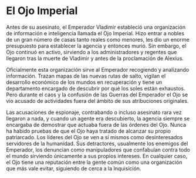 # El Ojo Imperial

Antes de su asesinato, el Emperador Vladimir estableció una organización de información e inteligencia llamada el Ojo Imperial. Hizo entrar a nobles de un gran número de casas tanto reales como menores, les dio un enorme presupuesto para establecer la agencia y entonces murió. Sin embargo, el Ojo continuó en activo, sirviendo a los administradores y regentes que llegaron tras la muerte de Vladimir y antes de la proclamación de Alexius.

Oficialmente esta organización sirve al Emperador recogiendo y analizando información. Trazan mapas de las nuevas rutas de salto, vigilan el desarrollo económico de los mundos en recuperación y tiene un departamento encargado de descubrir por qué los soles están exhaustos. Pero durante el caos y la confusión de las Guerras del Emperador el Ojo se vio acusado de actividades fuera del ámbito de sus atribuciones originales.

Las acusaciones de espionaje, contrabando o incluso asesinato rara vez llegaron a nada, y cuando un agente era descubierto, la agencia siempre se encargaba de demostrar que actuaba fuera de las órdenes del Ojo. Nunca ha habido pruebas de que el Ojo haya tratado de alcanzar su propio patriarcado. Los líderes del Ojo se ven a sí mismos como desinteresados servidores de la humanidad. Sus detractores, usualmente los enemigos del Emperador, los denuncian como manipuladores que confabulan contra todo el mundo sirviendo únicamente a sus propios intereses. En cualquier caso, el Ojo tiene una reputación entre la gente común como una organización que más vale evitar, siguiendo de cerca a la Inquisición.
